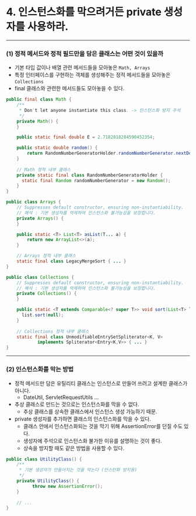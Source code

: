 # 4. 인스턴스화를 막으려거든 private 생성자를 사용하라.

---

### (1) 정적 메서드와 정적 필드만을 담은 클래스는 어떤 것이 있을까
- 기본 타입 값이나 배열 관련 메서드들을 모아놓은 `Math, Arrays` 
- 특정 인터페이스를 구현하는 객체를 생성해주는 정적 메서드들을 모아놓은 `Collections`
- final 클래스와 관련한 메서드들도 모아놓을 수 있다.
```java
public final class Math {
    /**
     * Don't let anyone instantiate this class. -> 인스턴스화 방지 주석
     */
    private Math() {
    }

    public static final double E = 2.7182818284590452354;

    public static double random() {
        return RandomNumberGeneratorHolder.randomNumberGenerator.nextDouble();
    }
    
    // Math 정적 내부 클래스
    private static final class RandomNumberGeneratorHolder {
      static final Random randomNumberGenerator = new Random();
    }
}
```
```java
public class Arrays {
    // Suppresses default constructor, ensuring non-instantiability.
    // 해석 : 기본 생성자를 억제하여 인스턴스화 불가능성을 보장합니다.
    private Arrays() {
    }

    public static <T> List<T> asList(T... a) {
        return new ArrayList<>(a);
    }

    // Arrays 정적 내부 클래스
    static final class LegacyMergeSort { ... }
}
```
```java
public class Collections {
    // Suppresses default constructor, ensuring non-instantiability.
    // 해석 : 기본 생성자를 억제하여 인스턴스화 불가능성을 보장합니다.
    private Collections() {
    }

    public static <T extends Comparable<? super T>> void sort(List<T> list) {
      list.sort(null);
    }
    
    // Collections 정적 내부 클래스
    static final class UnmodifiableEntrySetSpliterator<K, V>
            implements Spliterator<Entry<K,V>> { ... }
}

```

---

### (2) 인스턴스화를 막는 방법
- 정적 메서드만 담은 유틸리티 클래스는 인스턴스로 만들어 쓰려고 설계한 클래스가 아니다.
  - DateUtil, ServletRequestUtils ...
- 추상 클래스로 만드는 것으로는 인스턴스화를 막을 수 없다.
  - 추상 클래스를 상속한 클래스에서 인스턴스 생성 가능하기 때문.
- private 생성자를 추가하면 클래스의 인스턴스화를 막을 수 있다.
  - 클래스 안에서 인스턴스화되는 것을 막기 위해 AssertionError를 던질 수도 있다. 
  - 생성자에 주석으로 인스턴스화 불가한 이유를 설명하는 것이 좋다. 
  - 상속을 방지할 때도 같은 방법을 사용할 수 있다.
```java
public class UtilityClass() {
    /**
     * 기본 생성자가 만들어지는 것을 막는다 (인스턴화 방지용) 
     */
    private UtilityClass() {
          throw new AssertionError();
    }
    
    // ...
}
```
